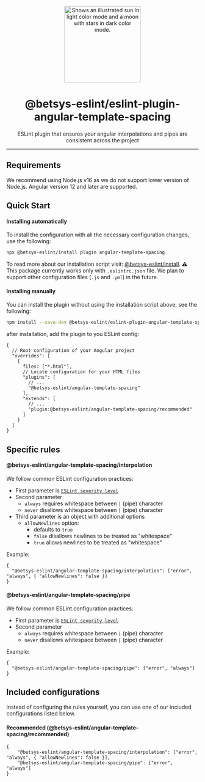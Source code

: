 <p align="center">
  <picture>
    <source media="(prefers-color-scheme: dark)" srcset="https://user-images.githubusercontent.com/19550608/189107427-33501040-d335-4081-a339-0532a88cc5be.svg">
    <source media="(prefers-color-scheme: light)" srcset="https://user-images.githubusercontent.com/19550608/189107408-a7845b2c-1256-4489-8de5-2891b60f7b16.svg">
    <img width="200px" alt="Shows an illustrated sun in light color mode and a moon with stars in dark color mode." src="https://user-images.githubusercontent.com/19550608/189107408-a7845b2c-1256-4489-8de5-2891b60f7b16.svg">
  </picture>
</p>
<h1 align="center">@betsys-eslint/eslint-plugin-angular-template-spacing</h1>
<p align="center">ESLint plugin that ensures your angular interpolations and pipes are consistent across the project</p>

---

## Requirements
We recommend using Node.js v16 as we do not support lower version of Node.js.
Angular version 12 and later are supported.

## Quick Start

#### Installing automatically
To install the configuration with all the necessary configuration changes, use the following:
```bash
npx @betsys-eslint/install plugin angular-template-spacing
```

To read more about our installation script visit: [@betsys-eslint/install](https://github.com/betsys-com/betsys-eslint/tree/main/packages/install).
:warning: This package currently works only with `.eslintrc.json` file. We plan to support other configuration files (`.js` and `.yml`) in the future.

#### Installing manually
You can install the plugin without using the installation script above, see the following:
```bash
npm install --save-dev @betsys-eslint/eslint-plugin-angular-template-spacing
```

after installation, add the plugin to you ESLint config:
```json5
{
  // Root configuration of your Angular project
  "overrides": [
    {
      files: ["*.html"],
      // Locate configuration for your HTML files
      "plugins": [
        // ...
        "@betsys-eslint/angular-template-spacing"
      ],
      "extends": [
        // ...
        "plugin:@betsys-eslint/angular-template-spacing/recommended"
      ]
    }
  ]
}
```

## Specific rules

#### @betsys-eslint/angular-template-spacing/interpolation
We follow common ESLint configuration practices:
- First parameter is [`ESLint severity level`](https://eslint.org/docs/latest/user-guide/configuring/rules)
- Second parameter
  - `always` requires whitespace between `|` (pipe) character
  - `never` disallows whitespace between `|` (pipe) character
- Third parameter is an object with additional options
  - `allowNewlines` option:
    - defaults to `true`
    - `false` disallows newlines to be treated as "whitespace"
    - `true` allows newlines to be treated as "whitespace"

Example:
```json5
{
  "@betsys-eslint/angular-template-spacing/interpolation": ["error", "always", { "allowNewlines": false }] 
}
```

#### @betsys-eslint/angular-template-spacing/pipe
We follow common ESLint configuration practices:
- First parameter is [`ESLint severity level`](https://eslint.org/docs/latest/user-guide/configuring/rules)
- Second parameter
  - `always` requires whitespace between `|` (pipe) character
  - `never` disallows whitespace between `|` (pipe) character

Example:
```json5
{
  "@betsys-eslint/angular-template-spacing/pipe": ["error", "always"] 
}
```

## Included configurations
Instead of configuring the rules yourself, you can use one of our included configurations listed below.

#### Recommended (@betsys-eslint/angular-template-spacing/recommended)
```json5
{
    "@betsys-eslint/angular-template-spacing/interpolation": ["error", "always", { "allowNewlines": false }],
    "@betsys-eslint/angular-template-spacing/pipe": ["error", "always"]
}
```
